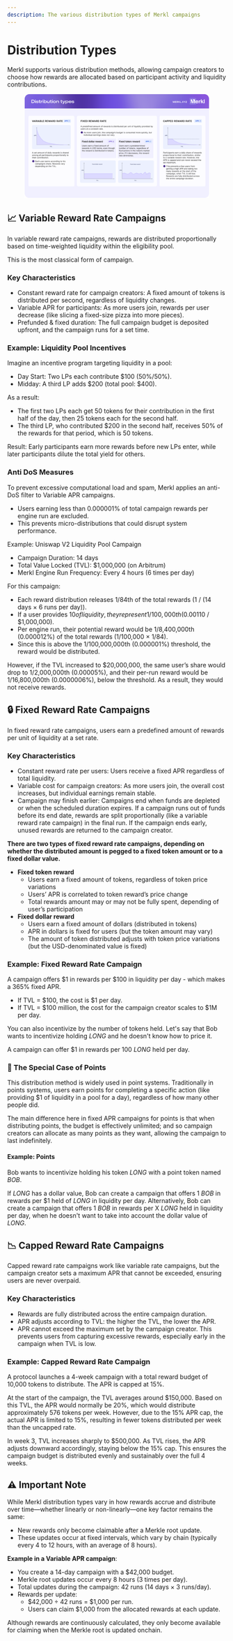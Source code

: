 ```yaml
---
description: The various distribution types of Merkl campaigns
---
```


# Distribution Types

Merkl supports various distribution methods, allowing campaign creators to choose how rewards are allocated based on participant activity and liquidity contributions.

<figure><img src="../.gitbook/assets/schema_distribution-type-radius-corner.png" alt=""><figcaption></figcaption></figure>

## 📈 Variable Reward Rate Campaigns

In variable reward rate campaigns, rewards are distributed proportionally based on time-weighted liquidity within the eligibility pool.

This is the most classical form of campaign.

### Key Characteristics

* Constant reward rate for campaign creators: A fixed amount of tokens is distributed per second, regardless of liquidity changes.
* Variable APR for participants: As more users join, rewards per user decrease (like slicing a fixed-size pizza into more pieces).
* Prefunded & fixed duration: The full campaign budget is deposited upfront, and the campaign runs for a set time.

### Example: Liquidity Pool Incentives

Imagine an incentive program targeting liquidity in a pool:

* Day Start: Two LPs each contribute $100 (50%/50%).
* Midday: A third LP adds $200 (total pool: $400).

As a result:

* The first two LPs each get 50 tokens for their contribution in the first half of the day, then 25 tokens each for the second half.
* The third LP, who contributed $200 in the second half, receives 50% of the rewards for that period, which is 50 tokens.

Result: Early participants earn more rewards before new LPs enter, while later participants dilute the total yield for others.

### Anti DoS Measures

To prevent excessive computational load and spam, Merkl applies an anti-DoS filter to Variable APR campaigns.

* Users earning less than 0.000001% of total campaign rewards per engine run are excluded.
* This prevents micro-distributions that could disrupt system performance.

Example: Uniswap V2 Liquidity Pool Campaign

* Campaign Duration: 14 days
* Total Value Locked (TVL): $1,000,000 (on Arbitrum)
* Merkl Engine Run Frequency: Every 4 hours (6 times per day)

For this campaign:

* Each reward distribution releases 1/84th of the total rewards (1 / (14 days × 6 runs per day)).
* If a user provides $10 of liquidity, they represent 1/100,000th (0.001%) of the total TVL ($10 / $1,000,000).
* Per engine run, their potential reward would be 1/8,400,000th (0.000012%) of the total rewards (1/100,000 × 1/84).
* Since this is above the 1/100,000,000th (0.000001%) threshold, the reward would be distributed.

However, if the TVL increased to $20,000,000, the same user’s share would drop to 1/2,000,000th (0.00005%), and their per-run reward would be 1/16,800,000th (0.0000006%), below the threshold. As a result, they would not receive rewards.

## 🔒 Fixed Reward Rate Campaigns

In fixed reward rate campaigns, users earn a predefined amount of rewards per unit of liquidity at a set rate.

### Key Characteristics

* Constant reward rate per users: Users receive a fixed APR regardless of total liquidity.
* Variable cost for campaign creators: As more users join, the overall cost increases, but individual earnings remain stable.
* Campaign may finish earlier: Campaigns end when funds are depleted or when the scheduled duration expires. If a campaign runs out of funds before its end date, rewards are split proportionally (like a variable reward rate campaign) in the final run. If the campaign ends early, unused rewards are returned to the campaign creator.

**There are two types of fixed reward rate campaigns, depending on whether the distributed amount is pegged to a fixed token amount or to a fixed dollar value.**

* **Fixed token reward**
  * Users earn a fixed amount of tokens, regardless of token price variations
  * Users’ APR is correlated to token reward’s price change
  * Total rewards amount may or may not be fully spent, depending of user’s participation
* **Fixed dollar reward**
  * Users earn a fixed amount of dollars (distributed in tokens)
  * APR in dollars is fixed for users (but the token amount may vary)
  * The amount of token distributed adjusts with token price variations (but the USD-denominated value is fixed)

### Example: Fixed Reward Rate Campaign

A campaign offers $1 in rewards per $100 in liquidity per day - which makes a 365% fixed APR.

* If TVL = $100, the cost is $1 per day.
* If TVL = $100 million, the cost for the campaign creator scales to $1M per day.

You can also incentivize by the number of tokens held. Let's say that Bob wants to incentivize holding _LONG_ and he doesn't know how to price it.

A campaign can offer $1 in rewards per 100 _LONG_ held per day.

### 🎯 The Special Case of Points

This distribution method is widely used in point systems. Traditionally in points systems, users earn points for completing a specific action (like providing $1 of liquidity in a pool for a day), regardless of how many other people did.

The main difference here in fixed APR campaigns for points is that when distributing points, the budget is effectively unlimited; and so campaign creators can allocate as many points as they want, allowing the campaign to last indefinitely.

#### Example: Points

Bob wants to incentivize holding his token _LONG_ with a point token named _BOB_.

If _LONG_ has a dollar value, Bob can create a campaign that offers 1 _BOB_ in rewards per $1 held of _LONG_ in liquidity per day. Alternatively, Bob can create a campaign that offers 1 _BOB_ in rewards per X _LONG_ held in liquidity per day, when he doesn't want to take into account the dollar value of _LONG_.

## 📉 Capped Reward Rate Campaigns

Capped reward rate campaigns work like variable rate campaigns, but the campaign creator sets a maximum APR that cannot be exceeded, ensuring users are never overpaid.

### Key Characteristics

* Rewards are fully distributed across the entire campaign duration.
* APR adjusts according to TVL: the higher the TVL, the lower the APR.
* APR cannot exceed the maximum set by the campaign creator. This prevents users from capturing excessive rewards, especially early in the campaign when TVL is low.

### Example: Capped Reward Rate Campaign

A protocol launches a 4-week campaign with a total reward budget of 10,000 tokens to distribute. The APR is capped at 15%.

At the start of the campaign, the TVL averages around $150,000. Based on this TVL, the APR would normally be 20%, which would distribute approximately 576 tokens per week. However, due to the 15% APR cap, the actual APR is limited to 15%, resulting in fewer tokens distributed per week than the uncapped rate.

In week 3, TVL increases sharply to $500,000. As TVL rises, the APR adjusts downward accordingly, staying below the 15% cap. This ensures the campaign budget is distributed evenly and sustainably over the full 4 weeks.

## ⚠️ Important Note

While Merkl distribution types vary in how rewards accrue and distribute over time—whether linearly or non-linearly—one key factor remains the same:

* New rewards only become claimable after a Merkle root update.
* These updates occur at fixed intervals, which vary by chain (typically every 4 to 12 hours, with an average of 8 hours).

**Example in a Variable APR campaign**:

* You create a 14-day campaign with a $42,000 budget.
* Merkle root updates occur every 8 hours (3 times per day).
* Total updates during the campaign: 42 runs (14 days × 3 runs/day).
* Rewards per update:
  * $42,000 ÷ 42 runs = $1,000 per run.
  * Users can claim $1,000 from the allocated rewards at each update.

Although rewards are continuously calculated, they only become available for claiming when the Merkle root is updated onchain.
